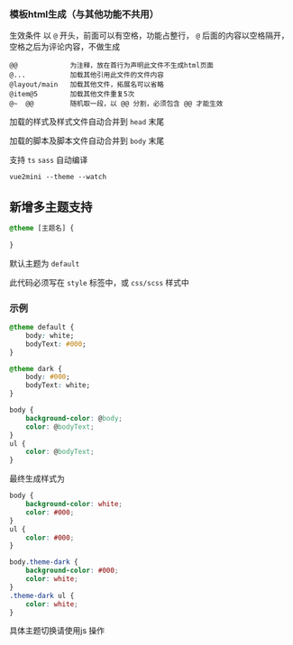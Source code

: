 ### 模板html生成（与其他功能不共用）

生效条件 以 `@` 开头，前面可以有空格，功能占整行， `@` 后面的内容以空格隔开，空格之后为评论内容，不做生成

    @@             为注释，放在首行为声明此文件不生成html页面
    @...           加载其他引用此文件的文件内容
    @layout/main   加载其他文件，拓展名可以省略
    @item@5        加载其他文件重复5次
    @~  @@         随机取一段，以 @@ 分割，必须包含 @@ 才能生效

加载的样式及样式文件自动合并到 `head` 末尾

加载的脚本及脚本文件自动合并到 `body` 末尾

支持 `ts` `sass` 自动编译

```
vue2mini --theme --watch

```

## 新增多主题支持

```css
@theme [主题名] {
    
}
```
默认主题为 `default`

此代码必须写在  `style` 标签中，或 `css/scss` 样式中

### 示例

```css
@theme default {
    body: white;
    bodyText: #000;
}

@theme dark {
    body: #000;
    bodyText: white;
}

body {
    background-color: @body;
    color: @bodyText;
}
ul {
    color: @bodyText;
}
```

最终生成样式为

```css
body {
    background-color: white;
    color: #000;
}
ul {
    color: #000;
}

body.theme-dark {
    background-color: #000;
    color: white;
}
.theme-dark ul {
    color: white;
}
```
具体主题切换请使用js 操作